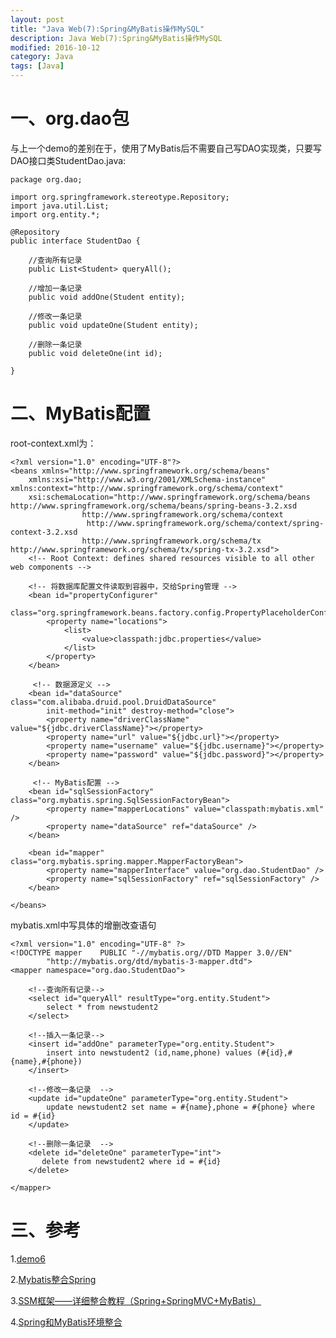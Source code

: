 ```yaml
---
layout: post
title: "Java Web(7):Spring&MyBatis操作MySQL"
description: Java Web(7):Spring&MyBatis操作MySQL
modified: 2016-10-12
category: Java
tags: [Java]
---
```


# 一、org.dao包

与上一个demo的差别在于，使用了MyBatis后不需要自己写DAO实现类，只要写DAO接口类StudentDao.java:

	package org.dao;

	import org.springframework.stereotype.Repository;
	import java.util.List;
	import org.entity.*;

	@Repository
	public interface StudentDao {

	    //查询所有记录
		public List<Student> queryAll();
		
		//增加一条记录
		public void addOne(Student entity);

		//修改一条记录
		public void updateOne(Student entity);
		
		//删除一条记录
		public void deleteOne(int id);
		
	}

# 二、MyBatis配置

root-context.xml为：

	<?xml version="1.0" encoding="UTF-8"?>
	<beans xmlns="http://www.springframework.org/schema/beans"
		xmlns:xsi="http://www.w3.org/2001/XMLSchema-instance" xmlns:context="http://www.springframework.org/schema/context"
		xsi:schemaLocation="http://www.springframework.org/schema/beans http://www.springframework.org/schema/beans/spring-beans-3.2.xsd
					http://www.springframework.org/schema/context
					 http://www.springframework.org/schema/context/spring-context-3.2.xsd
					http://www.springframework.org/schema/tx http://www.springframework.org/schema/tx/spring-tx-3.2.xsd">
		<!-- Root Context: defines shared resources visible to all other web components -->

		<!-- 将数据库配置文件读取到容器中，交给Spring管理 -->
		<bean id="propertyConfigurer"
			class="org.springframework.beans.factory.config.PropertyPlaceholderConfigurer">
			<property name="locations">
				<list>
					<value>classpath:jdbc.properties</value>
				</list>
			</property>
		</bean>
		
		 <!-- 数据源定义 -->  
	    <bean id="dataSource" class="com.alibaba.druid.pool.DruidDataSource"
			init-method="init" destroy-method="close"> 
	        <property name="driverClassName" value="${jdbc.driverClassName}"></property>  
	        <property name="url" value="${jdbc.url}"></property>  
	        <property name="username" value="${jdbc.username}"></property>  
	        <property name="password" value="${jdbc.password}"></property>  
	    </bean>  
	    
	     <!-- MyBatis配置 -->  
		<bean id="sqlSessionFactory" class="org.mybatis.spring.SqlSessionFactoryBean">  
	    	<property name="mapperLocations" value="classpath:mybatis.xml" /> 
	    	<property name="dataSource" ref="dataSource" />  
		</bean>
		
		<bean id="mapper" class="org.mybatis.spring.mapper.MapperFactoryBean">  
	    	<property name="mapperInterface" value="org.dao.StudentDao" />  
	    	<property name="sqlSessionFactory" ref="sqlSessionFactory" />  
		</bean>

	</beans>

mybatis.xml中写具体的增删改查语句

	<?xml version="1.0" encoding="UTF-8" ?>
	<!DOCTYPE mapper    PUBLIC "-//mybatis.org//DTD Mapper 3.0//EN"    
	        "http://mybatis.org/dtd/mybatis-3-mapper.dtd">  
	<mapper namespace="org.dao.StudentDao">
	   
	    <!--查询所有记录-->
	    <select id="queryAll" resultType="org.entity.Student">
	    	select * from newstudent2 
	    </select>

	    <!--插入一条记录-->
	    <insert id="addOne" parameterType="org.entity.Student">
	    	insert into newstudent2 (id,name,phone) values (#{id},#{name},#{phone}) 
	    </insert>
	    
	    <!--修改一条记录  -->  
	    <update id="updateOne" parameterType="org.entity.Student">   
	        update newstudent2 set name = #{name},phone = #{phone} where id = #{id} 
	    </update>
	    
	    <!--删除一条记录  -->  
	    <delete id="deleteOne" parameterType="int">  
	       delete from newstudent2 where id = #{id}  
	    </delete>

	</mapper>

# 三、参考

1.[demo6](https://github.com/zhhgit/Java_web_demos/tree/master/demo6-jsp%20mysql%20mybatis%20crud)

2.[Mybatis整合Spring](http://elim.iteye.com/blog/1843309)

3.[SSM框架——详细整合教程（Spring+SpringMVC+MyBatis）](http://blog.csdn.net/gebitan505/article/details/44455235/)

4.[Spring和MyBatis环境整合](http://www.cnblogs.com/jyh317/p/3834142.html)




